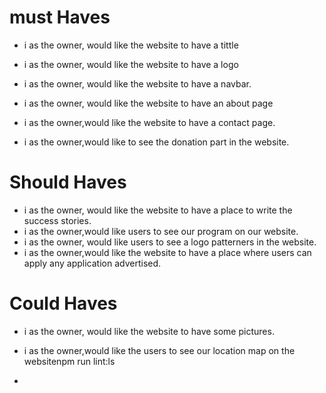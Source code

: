 # must Haves

- i as the owner, would like the website to have a tittle

- i as the owner, would like the website to have a logo

- i as the owner, would like the website to have a navbar.

- i as the owner, would like the website to have an about page

- i as the owner,would like the website to have a contact page.
- i as the owner,would like to see the donation part in the website.

# Should Haves

- i as the owner, would like the website to have a place to write the success
  stories.
- i as the owner,would like users to see our program on our website.
- i as the owner, would like users to see a logo patterners in the website.
- i as the owner,would like the website to have a place where users can apply
  any application advertised.

# Could Haves

- i as the owner, would like the website to have some pictures.
- i as the owner,would like the users to see our location map on the websitenpm
  run lint:ls

-
